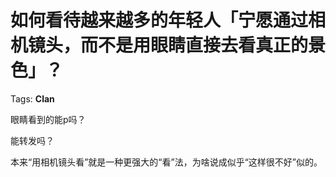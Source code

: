 # 如何看待越来越多的年轻人「宁愿通过相机镜头，而不是用眼睛直接去看真正的景色」？

Tags: **Clan**

眼睛看到的能p吗？

能转发吗？

本来“用相机镜头看”就是一种更强大的“看”法，为啥说成似乎“这样很不好”似的。



